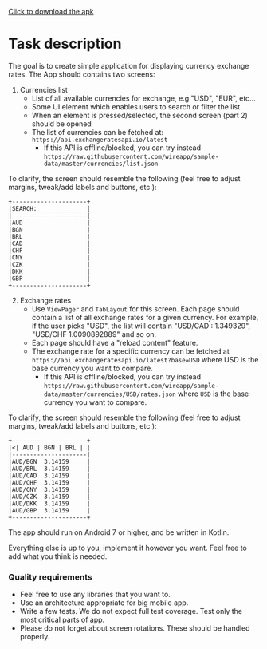 <a href="https://github.com/BulatMukhutdinov/currency-exchange/blob/master/CurrencyExchanger.apk?raw=true" download>Click to download the apk</a>
# Task description
The goal is to create simple application for displaying currency exchange rates. The App should contains two screens:

1. Currencies list
   - List of all available currencies for exchange, e.g "USD", "EUR", etc...
   - Some UI element which enables users to search or filter the list.
   - When an element is pressed/selected, the second screen (part 2) should be opened
   - The list of currencies can be fetched at: `https://api.exchangeratesapi.io/latest`
     - If this API is offline/blocked, you can try instead `https://raw.githubusercontent.com/wireapp/sample-data/master/currencies/list.json`
	 
To clarify, the screen should resemble the following (feel free to adjust margins, tweak/add labels and buttons, etc.):
```
+---------------------+
|SEARCH: ____________ |
|---------------------|
|AUD                  |
|BGN                  |
|BRL                  |
|CAD                  |
|CHF                  |
|CNY                  |
|CZK                  |
|DKK                  |
|GBP                  |
+---------------------+
```
2. Exchange rates
   - Use `ViewPager` and `TabLayout` for this screen. Each page should contain a list of all exchange rates for a given currency. For example, if the user picks "USD", the list will contain "USD/CAD : 1.349329", "USD/CHF 1.0090892889" and so on.
   - Each page should have a "reload content" feature.
   - The exchange rate for a specific currency can be fetched at `https://api.exchangeratesapi.io/latest?base=USD` where USD is the base currency you want to compare.
     - If this API is offline/blocked, you can try instead `https://raw.githubusercontent.com/wireapp/sample-data/master/currencies/USD/rates.json` where `USD` is the base currency you want to compare.

To clarify, the screen should resemble the following (feel free to adjust margins, tweak/add labels and buttons, etc.):
```
+---------------------+
|<| AUD | BGN | BRL | |
|---------------------|
|AUD/BGN  3.14159     |
|AUD/BRL  3.14159     |
|AUD/CAD  3.14159     |
|AUD/CHF  3.14159     |
|AUD/CNY  3.14159     |
|AUD/CZK  3.14159     |
|AUD/DKK  3.14159     |
|AUD/GBP  3.14159     |
+---------------------+
```

The app should run on Android 7 or higher, and be written in Kotlin. 

Everything else is up to you, implement it however you want. Feel free to add what you think is needed. 

### Quality requirements

- Feel free to use any libraries that you want to.
- Use an architecture appropriate for big mobile app.
- Write a few tests. We do not expect full test coverage. Test only the most critical parts of app.
- Please do not forget about screen rotations. These should be handled properly.
